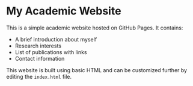 
# My Academic Website

This is a simple academic website hosted on GitHub Pages. It contains:

- A brief introduction about myself
- Research interests
- List of publications with links
- Contact information

This website is built using basic HTML and can be customized further by editing the `index.html` file.
